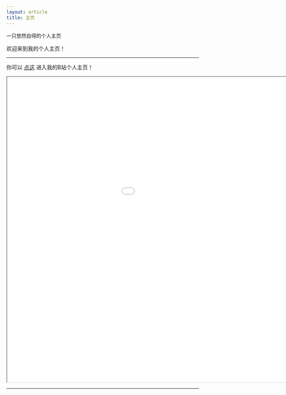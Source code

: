```yaml
---
layout: article
title: 主页
---
```

<span style="font-size: small;">一只悠然自得的个人主页</span>

欢迎来到我的个人主页！

<hr>

你可以 [点这](https://space.bilibili.com/3493140812008017) 进入我的B站个人主页！


<iframe src="snake_come.html" style="display: block; width: 1200px; height:800px;"></iframe>


<!--### 自制推荐
<hr>

>[微信连发轰炸器](https://space.bilibili.com/3493140812008017/channel/seriesdetail?sid=3495863)

>想不想在微信连使用连发器轰炸你的好基友？<br>这就对了！

>1.0下载：[戳这！](https://wwrz.lanzout.com/ix2oN13y76cj)<br>2.0下载：[戳这！](https://wwrz.lanzout.com/ipGVT14sfmsj)

[关于此网站](https://a-youranzide.github.io/about.html)
-->
<hr>
<!-- 
使用 `#` 符号来表示标题，可以使用多个 `#` 符号表示不同级别的标题：

```
# 一级标题
## 二级标题
### 三级标题
```

## 文本格式

- **粗体**: 使用 `**粗体**` 或 `__粗体__` 来表示粗体文本。
- *斜体*: 使用 `*斜体*` 或 `_斜体_` 来表示斜体文本。
- ~~删除线~~: 使用 `~~删除线~~` 来表示删除线文本。
- `代码`: 使用 \`代码\`  来表示代码。

## 列表

- 无序列表：使用 `-` 或 `*` 开头表示无序列表项。
- 有序列表：使用数字和 `.` 开头表示有序列表项。

```
- 无序列表项 1
- 无序列表项 2
- 无序列表项 3

1. 有序列表项 1
2. 有序列表项 2
3. 有序列表项 3
```

## 链接和图片

- 链接: 使用 `[链接文本](链接地址)` 来表示链接。

```
[谷歌](https://www.google.com)
```

- 图片: 使用 `![图片描述](图片地址)` 来表示图片。

```
![图片示例](https://example.com/image.jpg)
```

## 引用

使用 `>` 符号来表示引用文本。

```
> 这是一段引用文本。
```

## 表格

使用 `|` 和 `-` 来创建表格。

```
| 列1       | 列2       |
|----------|----------|
| 单元格1  | 单元格2  |
| 单元格3  | 单元格4  |
```

## 代码块

使用三个反引号 \``` 来表示代码块。

```
​```
function hello() {
    console.log("Hello, World!");
}
hello();
​```
```  -->
